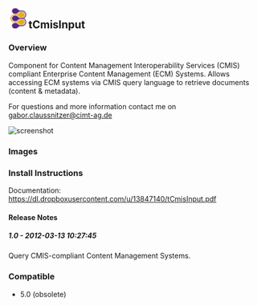 ## <img src='./logo.jpg' width='40' height='40'>tCmisInput

### Overview
Component for Content Management Interoperability Services (CMIS) compliant Enterprise Content Management (ECM) Systems. Allows accessing ECM systems via CMIS query language to retrieve documents (content & metadata).

For questions and more information contact me on
gabor.claussnitzer@cimt-ag.de


![screenshot](https://talendforge.org/exchange/tos/upload_tos/extension-501/screenshot.jpg)
### Images



### Install Instructions
Documentation: https://dl.dropboxusercontent.com/u/13847140/tCmisInput.pdf

#### Release Notes

##### 1.0 - 2012-03-13 10:27:45
Query CMIS-compliant Content Management Systems.
### Compatible
 -  5.0 (obsolete)